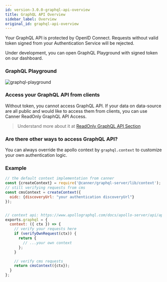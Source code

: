 ```yaml
---
id: version-3.0.0-graphql-api-overview
title: GraphQL API Overview
sidebar_label: Overview
original_id: graphql-api-overview
---
```


Your GraphQL API is protected by OpenID Connect. Requests without valid token signed from your Authentication Service will be rejected.

Under development, you can open GraphQL Playground with signed token on our dashboard.

### GraphQL Playground

![graphql-playground](/docs/assets/graphql-playground.gif)


### Access your GraphQL API from clients
Without token, you cannot access GraphQL API. If your data on data-source are all public and would like to access them from clients, you can use Canner ReadOnly GraphQL API Access.

> Understand more about it at [ReadOnly GraphQL API Section](./graphql-api-read-only-access)


### Are there other ways to access GraphQL API?
You can always override the apollo context by `graphql.context` to customize your own authentication logic.


### Example
```js
// the default context implementation from canner
const {createContext} = require('@canner/graphql-server/lib/context');
// still verifying requests from cms
const cmsContext = createContext({
  oidc: {discoveryUrl: "your authentication discoveryUrl"}
});


// context api: https://www.apollographql.com/docs/apollo-server/api/apollo-server.html#constructor-options-lt-ApolloServer-gt
exports.graphql = {
  context: ({ ctx }) => {
    // verify your requests here
    if (verifyOwnRequest(ctx)) {
      return {
        // ...your own context
      };
    }

    // verify cms requests
    return cmsContext({ctx});
  }
};
```
